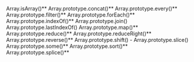 Array.isArray()**
Array.prototype.concat()**
Array.prototype.every()**
Array.prototype.filter()**
Array.prototype.forEach()**
Array.prototype.indexOf()**
Array.prototype.join()
Array.prototype.lastIndexOf()
Array.prototype.map()**
Array.prototype.reduce()**
Array.prototype.reduceRight()**
Array.prototype.reverse()**
Array.prototype.shift() -
Array.prototype.slice()
Array.prototype.some()**
Array.prototype.sort()**
Array.prototype.splice()**